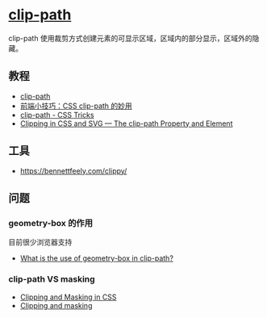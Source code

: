 # [clip-path](https://developer.mozilla.org/zh-CN/docs/Web/CSS/clip-path)

clip-path 使用裁剪方式创建元素的可显示区域，区域内的部分显示，区域外的隐藏。

## 教程

- [clip-path](https://css-tricks.com/almanac/properties/c/clip-path/)
- [前端小技巧：CSS clip-path 的妙用](https://segmentfault.com/a/1190000023301221)
- [clip-path - CSS Tricks](https://css-tricks.com/almanac/properties/c/clip-path/)
- [Clipping in CSS and SVG — The clip-path Property and <clipPath> Element](https://www.sarasoueidan.com/blog/css-svg-clipping/)

## 工具

- https://bennettfeely.com/clippy/

## 问题

### geometry-box 的作用

目前很少浏览器支持

- [What is the use of geometry-box in clip-path?](https://stackoverflow.com/questions/37355107/what-is-the-use-of-geometry-box-in-clip-path)


### clip-path VS masking

- [Clipping and Masking in CSS](https://css-tricks.com/clipping-masking-css/)
- [Clipping and masking](https://developer.mozilla.org/en-US/docs/Web/SVG/Tutorial/Clipping_and_masking)
